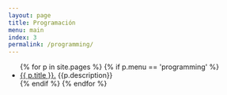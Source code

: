 ```yaml
---
layout: page
title: Programación
menu: main
index: 3
permalink: /programming/
---
```


<ul>
    {% for p in site.pages %}
        {% if p.menu == 'programming' %}
            <li><a href="{{ p.url }}">{{ p.title }}.</a> {{p.description}}</li>
        {% endif %}
    {% endfor %}
</ul>